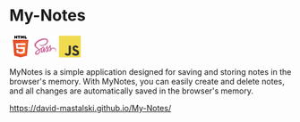 # My-Notes

<p>
  <img src="https://raw.githubusercontent.com/devicons/devicon/master/icons/html5/html5-original-wordmark.svg" alt="html5" width="40" height="40"/>
  <img src="https://raw.githubusercontent.com/devicons/devicon/master/icons/sass/sass-original.svg" alt="sass" width="40" height="40"/>
  <img src="https://raw.githubusercontent.com/devicons/devicon/master/icons/javascript/javascript-original.svg" alt="javascript" width="40" height="40"/>
</p>

MyNotes is a simple application designed for saving and storing notes in the browser's memory. With MyNotes, you can easily create and delete notes, and all changes are automatically saved in the browser's memory.


https://david-mastalski.github.io/My-Notes/
